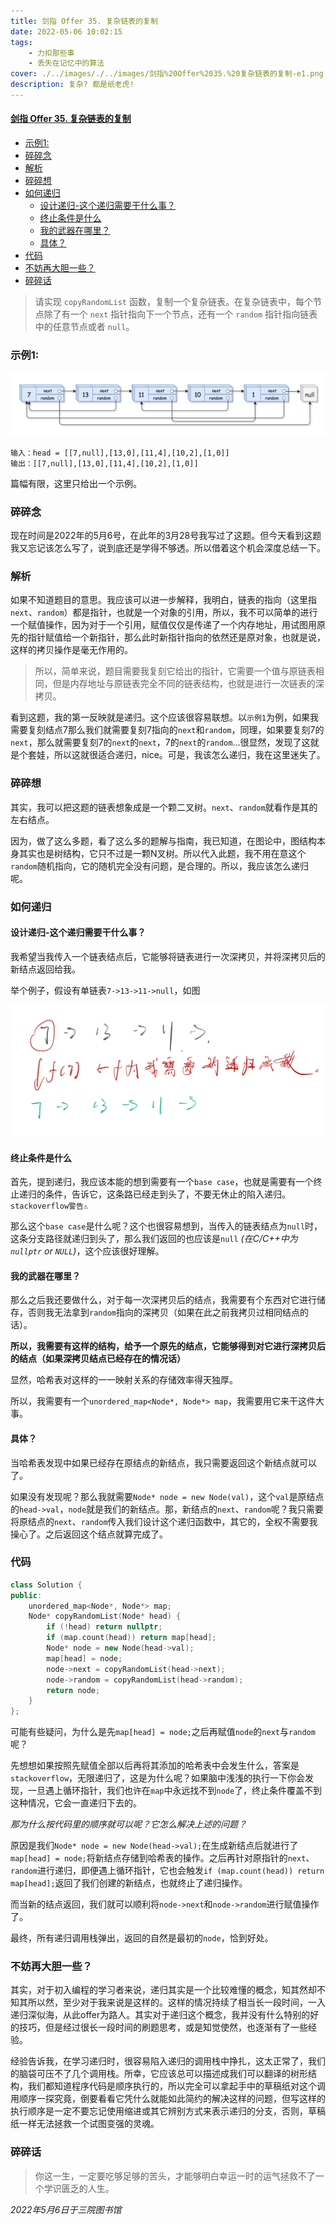 ```yaml
---
title: 剑指 Offer 35. 复杂链表的复制
date: 2022-05-06 10:02:15
tags: 
    - 力扣那些事
    - 丢失在记忆中的算法
cover: ./../images/./../images/剑指%20Offer%2035.%20复杂链表的复制-e1.png
description: 复杂? 都是纸老虎!
---
```

#### [剑指 Offer 35. 复杂链表的复制](https://leetcode.cn/problems/fu-za-lian-biao-de-fu-zhi-lcof/)

- [示例1:](#示例1)
- [碎碎念](#碎碎念)
- [解析](#解析)
- [碎碎想](#碎碎想)
- [如何递归](#如何递归)
  - [设计递归-这个递归需要干什么事？](#设计递归-这个递归需要干什么事)
  - [终止条件是什么](#终止条件是什么)
  - [我的武器在哪里？](#我的武器在哪里)
  - [具体？](#具体)
- [代码](#代码)
- [不妨再大胆一些？](#不妨再大胆一些)
- [碎碎话](#碎碎话)

> 请实现 `copyRandomList` 函数，复制一个复杂链表。在复杂链表中，每个节点除了有一个 `next` 指针指向下一个节点，还有一个 `random` 指针指向链表中的任意节点或者 `null`。

### 示例1:

![e1](./../images/剑指%20Offer%2035.%20复杂链表的复制-e1.png)

```
输入：head = [[7,null],[13,0],[11,4],[10,2],[1,0]]
输出：[[7,null],[13,0],[11,4],[10,2],[1,0]]
```

篇幅有限，这里只给出一个示例。

### 碎碎念

现在时间是2022年的5月6号，在此年的3月28号我写过了这题。但今天看到这题我又忘记该怎么写了，说到底还是学得不够透。所以借着这个机会深度总结一下。

### 解析

如果不知道题目的意思。我应该可以进一步解释，我明白，链表的指向（这里指`next`、`random`）都是指针，也就是一个对象的引用，所以，我不可以简单的进行一个赋值操作，因为对于一个引用，赋值仅仅是传递了一个内存地址，用试图用原先的指针赋值给一个新指针，那么此时新指针指向的依然还是原对象，也就是说，这样的拷贝操作是毫无作用的。

> 所以，简单来说，题目需要我复刻它给出的指针，它需要一个值与原链表相同，但是内存地址与原链表完全不同的链表结构，也就是进行一次链表的深拷贝。

看到这题，我的第一反映就是递归。这个应该很容易联想。以`示例1`为例，如果我需要复刻结点7那么我们就需要复刻7指向的`next`和`random`，同理，如果要复刻7的`next`，那么就需要复刻7的`next`的`next`，7的`next`的`random`...很显然，发现了这就是个套娃，所以这就很适合递归，nice。可是，我该怎么递归，我在这里迷失了。

### 碎碎想

其实，我可以把这题的链表想象成是一个颗二叉树。`next`、`random`就看作是其的左右结点。

因为，做了这么多题，看了这么多的题解与指南，我已知道，在图论中，图结构本身其实也是树结构，它只不过是一颗N叉树。所以代入此题，我不用在意这个`random`随机指向，它的随机完全没有问题，是合理的。所以，我应该怎么递归呢。

### 如何递归

#### 设计递归-这个递归需要干什么事？

我希望当我传入一个链表结点后，它能够将链表进行一次深拷贝，并将深拷贝后的新结点返回给我。

举个例子，假设有单链表`7->13->11->null`，如图

![DFC2850DF3C5D15432E9CF490884CAE9](./../images/剑指%20Offer%2035.%20复杂链表的复制-1.png)

#### 终止条件是什么

首先，提到递归，我应该本能的想到需要有一个`base case`，也就是需要有一个终止递归的条件，告诉它，这条路已经走到头了，不要无休止的陷入递归。`stackoverflow警告⚠️`

那么这个`base case`是什么呢？这个也很容易想到，当传入的链表结点为`null`时，这条分支路径就递归到头了，那么我们返回的也应该是`null` *(在C/C++中为`nullptr` or `NULL`)*，这个应该很好理解。

#### 我的武器在哪里？

那么之后我还要做什么，对于每一次深拷贝后的结点，我需要有个东西对它进行储存，否则我无法拿到`random`指向的深拷贝（如果在此之前我拷贝过相同结点的话）。

**所以，我需要有这样的结构，给予一个原先的结点，它能够得到对它进行深拷贝后的结点（如果深拷贝结点已经存在的情况话）**

显然，哈希表对这样的一一映射关系的存储效率得天独厚。

所以，我需要有一个`unordered_map<Node*, Node*> map`，我需要用它来干这件大事。

#### 具体？

当哈希表发现中如果已经存在原结点的新结点，我只需要返回这个新结点就可以了。

如果没有发现呢？那么我就需要`Node* node = new Node(val)`，这个`val`是原结点的`head->val`，`node`就是我们的新结点。那，新结点的`next`、`random`呢？我只需要将原结点的`next`、`random`传入我们设计这个递归函数中，其它的，全权不需要我操心了。之后返回这个结点就算完成了。

### 代码

```C++
class Solution {
public:
    unordered_map<Node*, Node*> map;
    Node* copyRandomList(Node* head) {
        if (!head) return nullptr;
        if (map.count(head)) return map[head];
        Node* node = new Node(head->val);
        map[head] = node;
        node->next = copyRandomList(head->next);
        node->random = copyRandomList(head->random);
        return node;
    }
};
```

可能有些疑问，为什么是先`map[head] = node;`之后再赋值`node`的`next`与`random`呢？

先想想如果按照先赋值全部以后再将其添加的哈希表中会发生什么，答案是`stackoverflow`，无限递归了，这是为什么呢？如果脑中浅浅的执行一下你会发现，一旦遇上循环指针，我们也许在`map`中永远找不到`node`了，终止条件覆盖不到这种情况，它会一直递归下去的。

*那为什么按代码里的顺序就可以呢？它怎么解决上述的问题？*

原因是我们`Node* node = new Node(head->val);`在生成新结点后就进行了`map[head] = node;`将新结点存储到哈希表的操作。之后再针对原指针的`next`、`random`进行递归，即便遇上循环指针，它也会触发`if (map.count(head)) return map[head];`返回了我们创建的新结点，也就终止了递归操作。

而当新的结点返回，我们就可以顺利将`node->next`和`node->random`进行赋值操作了。

最终，所有递归调用栈弹出，返回的自然是最初的`node`，恰到好处。

### 不妨再大胆一些？

其实，对于初入编程的学习者来说，递归其实是一个比较难懂的概念，知其然却不知其所以然，至少对于我来说是这样的。这样的情况持续了相当长一段时间，一入递归深似海，从此offer为路人。其实对于递归这个概念，我并没有什么特别的好的技巧，但是经过很长一段时间的刷题思考，或是知觉使然，也逐渐有了一些经验。

经验告诉我，在学习递归时，很容易陷入递归的调用栈中挣扎，这太正常了，我们的脑袋可压不了几个调用栈。所幸，它应该总可以描述成我们可以翻译的树形结构，我们都知道程序代码是顺序执行的，所以完全可以拿起手中的草稿纸对这个调用顺序一探究竟，倒要看看它凭什么就能如此简约的解决这样的问题，但写这样的执行顺序是一定不要忘记使用缩进或其它辨别方式来表示递归的分支，否则，草稿纸一样无法拯救一个试图变强的灵魂。

### 碎碎话

> 你这一生，一定要吃够足够的苦头，才能够明白幸运一时的运气拯救不了一个学识匮乏的人生。

*2022年5月6日于三院图书馆*